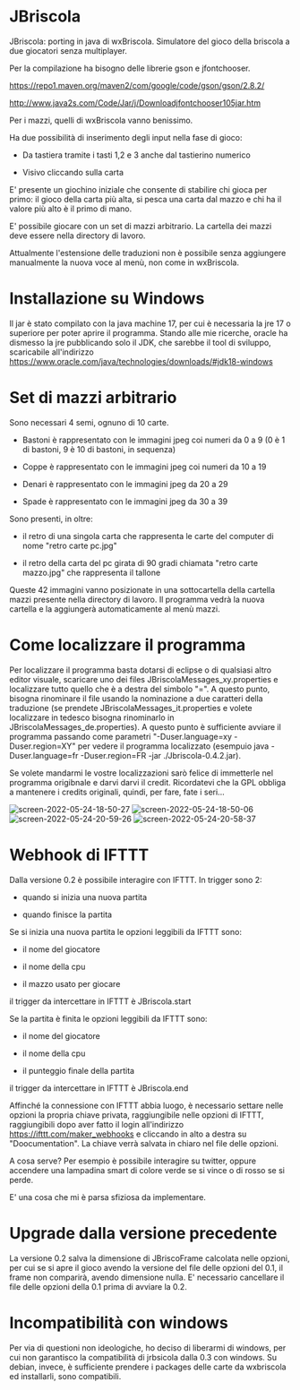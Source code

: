 # JBriscola
JBriscola: porting in java di wxBriscola. Simulatore del gioco della briscola a due giocatori senza multiplayer.

Per la compilazione ha bisogno delle librerie gson e jfontchooser.

https://repo1.maven.org/maven2/com/google/code/gson/gson/2.8.2/

http://www.java2s.com/Code/Jar/j/Downloadjfontchooser105jar.htm

Per i mazzi, quelli di wxBriscola vanno benissimo.

Ha due possibilità di inserimento degli input nella fase di gioco:

- Da tastiera tramite i tasti 1,2 e 3 anche dal tastierino numerico

- Visivo cliccando sulla carta


E' presente  un giochino iniziale che consente di stabilire chi gioca per primo: il gioco della carta più alta, si pesca una carta dal mazzo e chi ha il valore più alto è il primo di mano.

E' possibile giocare con un set di mazzi arbitrario. La cartella dei mazzi deve essere nella directory di lavoro.

Attualmente l'estensione delle traduzioni non è possibile senza aggiungere manualmente la nuova voce al menù, non come in wxBriscola.

# Installazione su Windows
Il jar è stato compilato con la java machine 17, per cui è necessaria la jre 17 o superiore per poter aprire il programma.
Stando alle mie ricerche, oracle ha dismesso la jre pubblicando solo il JDK, che sarebbe il tool di sviluppo, scaricabile all'indirizzo https://www.oracle.com/java/technologies/downloads/#jdk18-windows

# Set di mazzi arbitrario
Sono necessari 4 semi, ognuno di 10 carte.
- Bastoni è rappresentato con le immagini jpeg coi numeri da 0 a 9 (0 è 1 di bastoni, 9 è 10 di bastoni, in sequenza)

- Coppe è rappresentato con le immagini jpeg coi numeri da 10 a 19

- Denari è rappresentato con le immagini jpeg da 20 a 29

- Spade è rappresentato con le immagini jpeg da 30 a 39

Sono presenti, in oltre:
- il retro di una singola carta che rappresenta le carte del computer di nome "retro carte pc.jpg"

- il retro della carta del pc girata di 90 gradi chiamata "retro carte mazzo.jpg" che rappresenta il tallone

Queste 42 immagini vanno posizionate in una sottocartella della cartella mazzi presente nella directory di lavoro.
Il programma vedrà la nuova cartella e la aggiungerà automaticamente al menù mazzi.

# Come localizzare il programma

Per localizzare il programma basta dotarsi di eclipse o di qualsiasi altro editor visuale, scaricare uno dei files JBriscolaMessages_xy.properties e localizzare tutto quello che è a destra del simbolo "=".
A questo punto, bisogna rinominare il file usando la nominazione a due caratteri della traduzione (se prendete JBriscolaMessages_it.properties e volete localizzare in tedesco bisogna rinominarlo in JBriscolaMessages_de.properties).
A questo punto è sufficiente avviare il programma passando come parametri "-Duser.language=xy -Duser.region=XY" per vedere il programma localizzato (esempuio java -Duser.language=fr -Duser.region=FR -jar ./Jbriscola-0.4.2.jar).

Se volete mandarmi le vostre localizzazioni sarò felice di immetterle nel programma origibnale e darvi darvi il credit.
Ricordatevi che la GPL obbliga a mantenere i credits originali, quindi, per fare, fate i seri...

![screen-2022-05-24-18-50-27](https://user-images.githubusercontent.com/49764967/170090089-8b48e119-b08d-4f8f-968e-f528b01891a8.png)
![screen-2022-05-24-18-50-06](https://user-images.githubusercontent.com/49764967/170090097-71f70454-08b5-472d-ac62-097a053ed222.png)
![screen-2022-05-24-20-59-26](https://user-images.githubusercontent.com/49764967/170112161-e61a6ba2-caf0-445a-bd1f-3e19e5a57555.png)
![screen-2022-05-24-20-58-37](https://user-images.githubusercontent.com/49764967/170112169-29b7087e-4673-4d1c-92db-189b46b17840.png)


# Webhook di IFTTT
Dalla versione 0.2 è possibile interagire con IFTTT.
In trigger sono 2:

- quando si inizia una nuova partita

- quando finisce la partita

Se si inizia una nuova partita le opzioni leggibili da IFTTT sono:

- il nome del giocatore

- il nome della cpu

- il mazzo usato per giocare

il trigger da intercettare in IFTTT è JBriscola.start

Se la partita è finita le opzioni leggibili da IFTTT sono:

- il nome del giocatore

- il nome della cpu

- il punteggio finale della partita

il trigger da intercettare in IFTTT è JBriscola.end

Affinché la connessione con IFTTT abbia luogo, è necessario settare nelle opzioni la propria chiave privata, raggiungibile nelle opzioni di IFTTT, raggiungibili dopo aver fatto il login all'indirizzo https://ifttt.com/maker_webhooks e cliccando in alto a destra su "Doocumentation".
La chiave verrà salvata in chiaro nel file delle opzioni.

A cosa serve? Per esempio è possibile interagire su twitter, oppure accendere una lampadina smart di colore verde se si vince o di rosso se si perde.

E' una cosa che mi è parsa sfiziosa da implementare.

# Upgrade dalla versione precedente
La versione 0.2 salva la dimensione di JBriscoFrame calcolata nelle opzioni, per cui se si apre il gioco avendo la versione del file delle opzioni del 0.1, il frame non comparirà, avendo dimensione nulla.
E' necessario cancellare il file delle opzioni della 0.1 prima di avviare la 0.2.

# Incompatibilità con windows
Per via di questioni non ideologiche, ho deciso di liberarmi di windows, per cui non garantisco la compatibilità di jrbsicola dalla 0.3 con windows.
Su debian, invece, è sufficiente prendere i packages delle carte da wxbriscola ed installarli, sono compatibili.
